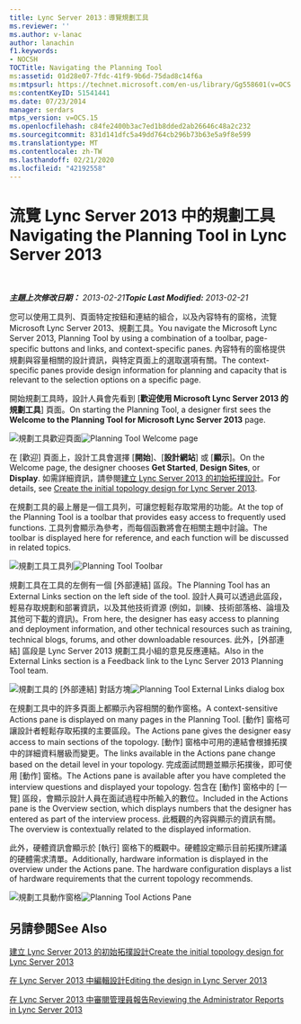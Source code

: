 ```yaml
---
title: Lync Server 2013：導覽規劃工具
ms.reviewer: ''
ms.author: v-lanac
author: lanachin
f1.keywords:
- NOCSH
TOCTitle: Navigating the Planning Tool
ms:assetid: 01d28e07-7fdc-41f9-9b6d-75dad8c14f6a
ms:mtpsurl: https://technet.microsoft.com/en-us/library/Gg558601(v=OCS.15)
ms:contentKeyID: 51541441
ms.date: 07/23/2014
manager: serdars
mtps_version: v=OCS.15
ms.openlocfilehash: c84fe2400b3ac7ed1b8dded2ab26646c48a2c232
ms.sourcegitcommit: 831d141dfc5a49dd764cb296b73b63e5a9f8e599
ms.translationtype: MT
ms.contentlocale: zh-TW
ms.lasthandoff: 02/21/2020
ms.locfileid: "42192558"
---
```

<div data-xmlns="http://www.w3.org/1999/xhtml">

<div class="topic" data-xmlns="http://www.w3.org/1999/xhtml" data-msxsl="urn:schemas-microsoft-com:xslt" data-cs="https://msdn.microsoft.com/">

<div data-asp="https://msdn2.microsoft.com/asp">

# <a name="navigating-the-planning-tool-in-lync-server-2013"></a><span data-ttu-id="f726b-102">流覽 Lync Server 2013 中的規劃工具</span><span class="sxs-lookup"><span data-stu-id="f726b-102">Navigating the Planning Tool in Lync Server 2013</span></span>

</div>

<div id="mainSection">

<div id="mainBody">

<span> </span>

<span data-ttu-id="f726b-103">_**主題上次修改日期：** 2013-02-21_</span><span class="sxs-lookup"><span data-stu-id="f726b-103">_**Topic Last Modified:** 2013-02-21_</span></span>

<span data-ttu-id="f726b-104">您可以使用工具列、頁面特定按鈕和連結的組合，以及內容特有的窗格，流覽 Microsoft Lync Server 2013、規劃工具。</span><span class="sxs-lookup"><span data-stu-id="f726b-104">You navigate the Microsoft Lync Server 2013, Planning Tool by using a combination of a toolbar, page-specific buttons and links, and context-specific panes.</span></span> <span data-ttu-id="f726b-105">內容特有的窗格提供規劃與容量相關的設計資訊，與特定頁面上的選取選項有關。</span><span class="sxs-lookup"><span data-stu-id="f726b-105">The context-specific panes provide design information for planning and capacity that is relevant to the selection options on a specific page.</span></span>

<span data-ttu-id="f726b-106">開始規劃工具時，設計人員會先看到 [**歡迎使用 Microsoft Lync Server 2013 的規劃工具**] 頁面。</span><span class="sxs-lookup"><span data-stu-id="f726b-106">On starting the Planning Tool, a designer first sees the **Welcome to the Planning Tool for Microsoft Lync Server 2013** page.</span></span>

<span data-ttu-id="f726b-107">![規劃工具歡迎頁面](images/Gg558601.ff5b72e6-bcf0-49e9-8784-3636fe8187c5(OCS.15).jpg "規劃工具歡迎頁面")</span><span class="sxs-lookup"><span data-stu-id="f726b-107">![Planning Tool Welcome page](images/Gg558601.ff5b72e6-bcf0-49e9-8784-3636fe8187c5(OCS.15).jpg "Planning Tool Welcome page")</span></span>

<span data-ttu-id="f726b-108">在 [歡迎] 頁面上，設計工具會選擇 [**開始**]、[**設計網站**] 或 [**顯示**]。</span><span class="sxs-lookup"><span data-stu-id="f726b-108">On the Welcome page, the designer chooses **Get Started**, **Design Sites**, or **Display**.</span></span> <span data-ttu-id="f726b-109">如需詳細資訊，請參閱[建立 Lync Server 2013 的初始拓撲設計](lync-server-2013-create-the-initial-topology-design.md)。</span><span class="sxs-lookup"><span data-stu-id="f726b-109">For details, see [Create the initial topology design for Lync Server 2013](lync-server-2013-create-the-initial-topology-design.md).</span></span>

<span data-ttu-id="f726b-110">在規劃工具的最上層是一個工具列，可讓您輕鬆存取常用的功能。</span><span class="sxs-lookup"><span data-stu-id="f726b-110">At the top of the Planning Tool is a toolbar that provides easy access to frequently used functions.</span></span> <span data-ttu-id="f726b-111">工具列會顯示為參考，而每個函數將會在相關主題中討論。</span><span class="sxs-lookup"><span data-stu-id="f726b-111">The toolbar is displayed here for reference, and each function will be discussed in related topics.</span></span>

<span data-ttu-id="f726b-112">![規劃工具工具列](images/Gg558601.a008ddd1-b73d-4406-9d4b-df68bed9906e(OCS.15).jpg "規劃工具工具列")</span><span class="sxs-lookup"><span data-stu-id="f726b-112">![Planning Tool Toolbar](images/Gg558601.a008ddd1-b73d-4406-9d4b-df68bed9906e(OCS.15).jpg "Planning Tool Toolbar")</span></span>

<span data-ttu-id="f726b-113">規劃工具在工具的左側有一個 [外部連結] 區段。</span><span class="sxs-lookup"><span data-stu-id="f726b-113">The Planning Tool has an External Links section on the left side of the tool.</span></span> <span data-ttu-id="f726b-114">設計人員可以透過此區段，輕易存取規劃和部署資訊，以及其他技術資源 (例如，訓練、技術部落格、論壇及其他可下載的資訊)。</span><span class="sxs-lookup"><span data-stu-id="f726b-114">From here, the designer has easy access to planning and deployment information, and other technical resources such as training, technical blogs, forums, and other downloadable resources.</span></span> <span data-ttu-id="f726b-115">此外，[外部連結] 區段是 Lync Server 2013 規劃工具小組的意見反應連結。</span><span class="sxs-lookup"><span data-stu-id="f726b-115">Also in the External Links section is a Feedback link to the Lync Server 2013 Planning Tool team.</span></span>

<span data-ttu-id="f726b-116">![規劃工具的 [外部連結] 對話方塊](images/Gg558601.76959057-8eb2-4158-b1b3-585cca80be7e(OCS.15).jpg "規劃工具的 [外部連結] 對話方塊")</span><span class="sxs-lookup"><span data-stu-id="f726b-116">![Planning Tool External Links dialog box](images/Gg558601.76959057-8eb2-4158-b1b3-585cca80be7e(OCS.15).jpg "Planning Tool External Links dialog box")</span></span>

<span data-ttu-id="f726b-117">在規劃工具中的許多頁面上都顯示內容相關的動作窗格。</span><span class="sxs-lookup"><span data-stu-id="f726b-117">A context-sensitive Actions pane is displayed on many pages in the Planning Tool.</span></span> <span data-ttu-id="f726b-118">[動作] 窗格可讓設計者輕鬆存取拓撲的主要區段。</span><span class="sxs-lookup"><span data-stu-id="f726b-118">The Actions pane gives the designer easy access to main sections of the topology.</span></span> <span data-ttu-id="f726b-119">[動作] 窗格中可用的連結會根據拓撲中的詳細資料層級而變更。</span><span class="sxs-lookup"><span data-stu-id="f726b-119">The links available in the Actions pane change based on the detail level in your topology.</span></span> <span data-ttu-id="f726b-120">完成面試問題並顯示拓撲後，即可使用 [動作] 窗格。</span><span class="sxs-lookup"><span data-stu-id="f726b-120">The Actions pane is available after you have completed the interview questions and displayed your topology.</span></span> <span data-ttu-id="f726b-121">包含在 [動作] 窗格中的 [一覽] 區段，會顯示設計人員在面試過程中所輸入的數位。</span><span class="sxs-lookup"><span data-stu-id="f726b-121">Included in the Actions pane is the Overview section, which displays numbers that the designer has entered as part of the interview process.</span></span> <span data-ttu-id="f726b-122">此概觀的內容與顯示的資訊有關。</span><span class="sxs-lookup"><span data-stu-id="f726b-122">The overview is contextually related to the displayed information.</span></span>

<span data-ttu-id="f726b-p106">此外，硬體資訊會顯示於 [執行] 窗格下的概觀中。硬體設定顯示目前拓撲所建議的硬體需求清單。</span><span class="sxs-lookup"><span data-stu-id="f726b-p106">Additionally, hardware information is displayed in the overview under the Actions pane. The hardware configuration displays a list of hardware requirements that the current topology recommends.</span></span>

<span data-ttu-id="f726b-125">![規劃工具動作窗格](images/Gg558601.9679d8fd-4de8-4a5a-bfcf-699da9aa7283(OCS.15).jpg "規劃工具動作窗格")</span><span class="sxs-lookup"><span data-stu-id="f726b-125">![Planning Tool Actions Pane](images/Gg558601.9679d8fd-4de8-4a5a-bfcf-699da9aa7283(OCS.15).jpg "Planning Tool Actions Pane")</span></span>

<div>

## <a name="see-also"></a><span data-ttu-id="f726b-126">另請參閱</span><span class="sxs-lookup"><span data-stu-id="f726b-126">See Also</span></span>


[<span data-ttu-id="f726b-127">建立 Lync Server 2013 的初始拓撲設計</span><span class="sxs-lookup"><span data-stu-id="f726b-127">Create the initial topology design for Lync Server 2013</span></span>](lync-server-2013-create-the-initial-topology-design.md)  


[<span data-ttu-id="f726b-128">在 Lync Server 2013 中編輯設計</span><span class="sxs-lookup"><span data-stu-id="f726b-128">Editing the design in Lync Server 2013</span></span>](lync-server-2013-editing-the-design.md)  


[<span data-ttu-id="f726b-129">在 Lync Server 2013 中審閱管理員報告</span><span class="sxs-lookup"><span data-stu-id="f726b-129">Reviewing the Administrator Reports in Lync Server 2013</span></span>](lync-server-2013-reviewing-the-administrator-reports.md)  
  

</div>

</div>

<span> </span>

</div>

</div>

</div>

